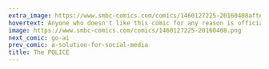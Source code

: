 ```yaml
---
extra_image: https://www.smbc-comics.com/comics/1460127225-20160408after.png
hovertext: Anyone who doesn't like this comic for any reason is officially part of the COMIC POLICE.
image: https://www.smbc-comics.com/comics/1460127225-20160408.png
next_comic: go-ai
prev_comic: a-solution-for-social-media
title: The POLICE
---
```


